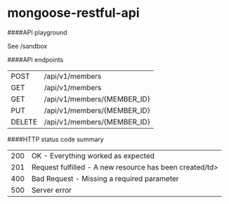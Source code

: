 mongoose-restful-api
====================


####API playground

See /sandbox


####API endpoints
<table>
  <tr>
    <td>POST</td>
    <td>/api/v1/members</td>
  </tr>
  <tr>
    <td>GET</td>
    <td>/api/v1/members</td>
  </tr>
  <tr>
    <td>GET</td>
    <td>/api/v1/members/{MEMBER_ID}</td>
  </tr>
  <tr>
    <td>PUT</td>
    <td>/api/v1/members/{MEMBER_ID}</td>
  </tr>
  <tr>
    <td>DELETE</td>
    <td>/api/v1/members/{MEMBER_ID}</td>
  </tr>
</table>  


####HTTP status code summary
 
<table>
  <tr>
    <td>200</td>
    <td>OK - Everything worked as expected</td>
  </tr>
  <tr>
    <td>201</td>
    <td>Request fulfilled - A new resource has been created/td>
  </tr>
  <tr>
    <td>400</td>
    <td>Bad Request - Missing a required parameter</td>
  </tr>
  <tr>
    <td>500</td>
    <td>Server error</td>
  </tr>
</table>
